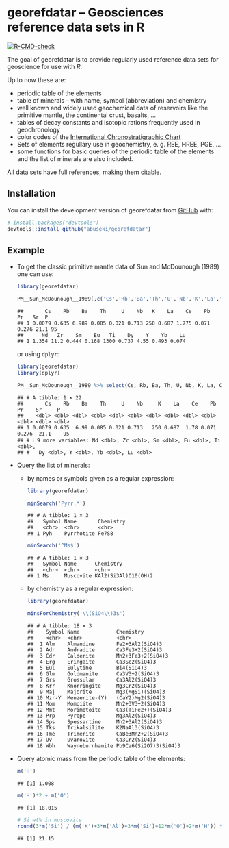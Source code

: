 
# georefdatar – Geosciences reference data sets in R

<!-- badges: start -->

[![R-CMD-check](https://github.com/abuseki/georefdatar/actions/workflows/R-CMD-check.yaml/badge.svg)](https://github.com/abuseki/georefdatar/actions/workflows/R-CMD-check.yaml)
<!-- badges: end -->

The goal of georefdatar is to provide regularly used reference data sets
for geoscience for use with *R*.

Up to now these are:

- periodic table of the elements
- table of minerals – with name, symbol (abbreviation) and chemistry
- well known and widely used geochemical data of reservoirs like the
  primitive mantle, the continental crust, basalts, …
- tables of decay constants and isotopic rations frequently used in
  geochronology
- color codes of the [International Chronostratigraphic
  Chart](https://stratigraphy.org/chart)
- Sets of elements regullary use in geochemistry, e. g. REE, HREE, PGE,
  …
- some functions for basic queries of the periodic table of the elements
  and the list of minerals are also included.

All data sets have full references, making them citable.

## Installation

You can install the development version of georefdatar from
[GitHub](https://github.com/) with:

``` r
# install.packages("devtools")
devtools::install_github("abuseki/georefdatar")
```

## Example

- To get the classic primitive mantle data of Sun and McDounough (1989)
  one can use:

  ``` r
  library(georefdatar)

  PM__Sun_McDounough__1989[,c('Cs','Rb','Ba','Th','U','Nb','K','La','Ce','Pb','Pr','Sr','P','Nd','Zr','Sm','Eu','Ti','Dy','Y','Yb','Lu')]
  ```

      ##       Cs    Rb    Ba    Th     U    Nb   K    La    Ce    Pb    Pr   Sr  P
      ## 1 0.0079 0.635 6.989 0.085 0.021 0.713 250 0.687 1.775 0.071 0.276 21.1 95
      ##      Nd   Zr    Sm    Eu   Ti    Dy    Y    Yb    Lu
      ## 1 1.354 11.2 0.444 0.168 1300 0.737 4.55 0.493 0.074

  or using `dplyr`:

  ``` r
  library(georefdatar)
  library(dplyr)

  PM__Sun_McDounough__1989 %>% select(Cs, Rb, Ba, Th, U, Nb, K, La, Ce, Pb, Pr, Sr, P, Nd, Zr, Sm, Eu, Ti, Dy, Y, Yb, Lu)
  ```

      ## # A tibble: 1 × 22
      ##       Cs    Rb    Ba    Th     U    Nb     K    La    Ce    Pb    Pr    Sr     P
      ##    <dbl> <dbl> <dbl> <dbl> <dbl> <dbl> <dbl> <dbl> <dbl> <dbl> <dbl> <dbl> <dbl>
      ## 1 0.0079 0.635  6.99 0.085 0.021 0.713   250 0.687  1.78 0.071 0.276  21.1    95
      ## # ℹ 9 more variables: Nd <dbl>, Zr <dbl>, Sm <dbl>, Eu <dbl>, Ti <dbl>,
      ## #   Dy <dbl>, Y <dbl>, Yb <dbl>, Lu <dbl>

- Query the list of minerals:

  - by names or symbols given as a regular expression:

    ``` r
    library(georefdatar)

    minSearch('Pyrr.*')
    ```

        ## # A tibble: 1 × 3
        ##   Symbol Name       Chemistry
        ##   <chr>  <chr>      <chr>    
        ## 1 Pyh    Pyrrhotite Fe7S8

    ``` r
    minSearch('^Ms$')
    ```

        ## # A tibble: 1 × 3
        ##   Symbol Name      Chemistry          
        ##   <chr>  <chr>     <chr>              
        ## 1 Ms     Muscovite KAl2(Si3Al)O10(OH)2

  - by chemistry as a regular expression:

    ``` r
    library(georefdatar)

    minsForChemistry('\\(SiO4\\)3$')
    ```

        ## # A tibble: 18 × 3
        ##    Symbol Name            Chemistry            
        ##    <chr>  <chr>           <chr>                
        ##  1 Alm    Almandine       Fe2+3Al2(SiO4)3      
        ##  2 Adr    Andradite       Ca3Fe3+2(SiO4)3      
        ##  3 Cdr    Calderite       Mn2+3Fe3+2(SiO4)3    
        ##  4 Erg    Eringaite       Ca3Sc2(SiO4)3        
        ##  5 Eul    Eulytine        Bi4(SiO4)3           
        ##  6 Glm    Goldmanite      Ca3V3+2(SiO4)3       
        ##  7 Grs    Grossular       Ca3Al2(SiO4)3        
        ##  8 Krr    Knorringite     Mg3Cr2(SiO4)3        
        ##  9 Maj    Majorite        Mg3(MgSi)(SiO4)3     
        ## 10 Mzr-Y  Menzerite-(Y)   (CaY2)Mg2(SiO4)3     
        ## 11 Mom    Momoiite        Mn2+3V3+2(SiO4)3     
        ## 12 Mmt    Morimotoite     Ca3(TiFe2+)(SiO4)3   
        ## 13 Prp    Pyrope          Mg3Al2(SiO4)3        
        ## 14 Sps    Spessartine     Mn2+3Al2(SiO4)3      
        ## 15 Tks    Trikalsilite    K2NaAl3(SiO4)3       
        ## 16 Tme    Trimerite       CaBe3Mn2+2(SiO4)3    
        ## 17 Uv     Uvarovite       Ca3Cr2(SiO4)3        
        ## 18 Wbh    Wayneburnhamite Pb9Ca6(Si2O7)3(SiO4)3

- Query atomic mass from the periodic table of the elements:

  ``` r
  m('H')
  ```

      ## [1] 1.008

  ``` r
  m('H')*2 + m('O')
  ```

      ## [1] 18.015

  ``` r
  # Si wt% in muscovite
  round(3*m('Si') / (m('K')+3*m('Al')+3*m('Si')+12*m('O')+2*m('H')) * 100, 2)
  ```

      ## [1] 21.15
